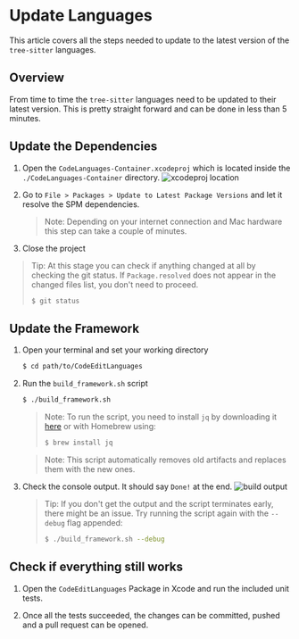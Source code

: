 # Update Languages

This article covers all the steps needed to update to the latest version of the `tree-sitter` languages.

## Overview

From time to time the `tree-sitter` languages need to be updated to their latest version. This is pretty straight forward and can be done in less than 5 minutes.

## Update the Dependencies

1. Open the `CodeLanguages-Container.xcodeproj` which is located inside the `./CodeLanguages-Container` directory.
   ![xcodeproj location](xcodeproj-location)

2. Go to `File > Packages > Update to Latest Package Versions` and let it resolve the SPM dependencies.
   > Note: Depending on your internet connection and Mac hardware this step can take a couple of minutes.

3. Close the project

> Tip: At this stage you can check if anything changed at all by checking the git status. If `Package.resolved` does not appear in the changed files list, you don't need to proceed.
> ```bash
> $ git status
> ```

## Update the Framework

1. Open your terminal and set your working directory
   ```bash
   $ cd path/to/CodeEditLanguages
   ```

2. Run the `build_framework.sh` script
   ```bash
   $ ./build_framework.sh
   ```
    > Note: To run the script, you need to install `jq` by downloading it [here](https://stedolan.github.io/jq/) or with Homebrew using:
    > ```bash
    > $ brew install jq
    > ```

   > Note: This script automatically removes old artifacts and replaces them with the new ones.

3. Check the console output. It should say `Done!` at the end.
   ![build output](build-output)
   > Tip: If you don't get the output and the script terminates early, there might be an issue. Try running the script again with the `--debug` flag appended:
   > ```bash
   > $ ./build_framework.sh --debug
   > ```

## Check if everything still works

1. Open the ``CodeEditLanguages`` Package in Xcode and run the included unit tests.

2. Once all the tests succeeded, the changes can be committed, pushed and a pull request can be opened.
